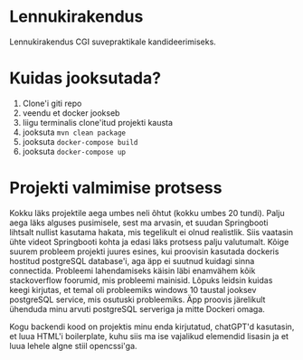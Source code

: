 # Lennukirakendus
Lennukirakendus CGI suvepraktikale kandideerimiseks.

# Kuidas jooksutada?
1. Clone'i giti repo
2. veendu et docker jookseb
3. liigu terminalis clone'itud projekti kausta
4. jooksuta ``` mvn clean package ```
5. jooksuta ``` docker-compose build ``` 
6. jooksuta ``` docker-compose up ``` 

# Projekti valmimise protsess
Kokku läks projektile aega umbes neli õhtut (kokku umbes 20 tundi). Palju aega läks alguses pusimisele, sest ma arvasin, et suudan Springbooti lihtsalt nullist kasutama hakata, mis tegelikult ei olnud realistlik. Siis vaatasin ühte videot Springbooti kohta ja edasi läks protsess palju valutumalt. Kõige suurem probleem projekti juures esines, kui proovisin kasutada dockeris hostitud postgreSQL database'i, aga äpp ei suutnud kuidagi sinna connectida. Probleemi lahendamiseks käisin läbi enamvähem kõik stackoverflow foorumid, mis probleemi mainisid. Lõpuks leidsin kuidas keegi kirjutas, et temal oli probleemiks windows 10 taustal jooksev postgreSQL service, mis osutuski probleemiks. Äpp proovis järelikult ühenduda minu arvuti postgreSQL serveriga ja mitte Dockeri omaga.

Kogu backendi kood on projektis minu enda kirjutatud, chatGPT'd kasutasin, et luua HTML'i boilerplate, kuhu siis ma ise vajalikud elemendid lisasin ja et luua lehele algne stiil opencssi'ga.
